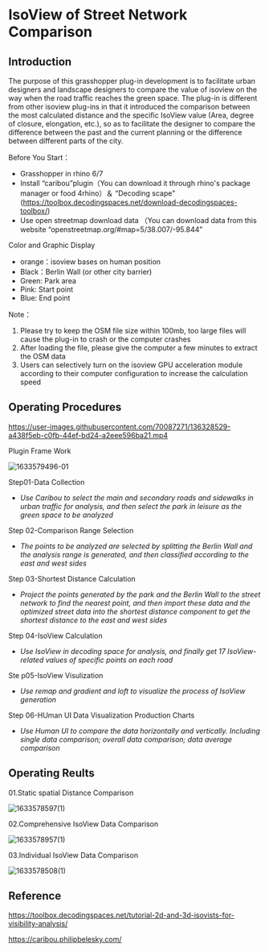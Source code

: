 
# IsoView of Street Network Comparison

## Introduction
The purpose of this grasshopper plug-in development is to facilitate urban designers and landscape designers to compare the value of isoview on the way when the road traffic reaches the green space. The plug-in is different from other isoview plug-ins in that it introduced the comparison between the most calculated distance and the specific IsoView value (Area, degree of closure, elongation, etc.), so as to facilitate the designer to compare the difference between the past and the current planning or the difference between different parts of the city.

Before You Start：

- Grasshopper in rhino 6/7
- Install “caribou”plugin（You can download it through rhino's package manager or food 4rhino）＆ “Decoding scape"(https://toolbox.decodingspaces.net/download-decodingspaces-toolbox/)
- Use open streetmap download data （You can download data from this website “openstreetmap.org/#map=5/38.007/-95.844”

Color and Graphic Display
- orange：isoview bases on human position
- Black：Berlin Wall (or other city barrier)
- Green: Park area
- Pink: Start point
- Blue: End point

Note：
1. Please try to keep the OSM file size within 100mb, too large files will cause the plug-in to crash or the computer crashes
2. After loading the file, please give the computer a few minutes to extract the OSM data
3. Users can selectively turn on the isoview GPU acceleration module according to their computer configuration to increase the calculation speed

## Operating Procedures


https://user-images.githubusercontent.com/70087271/136328529-a438f5eb-c0fb-44ef-bd24-a2eee596ba21.mp4



Plugin Frame Work

![1633579496-01](https://user-images.githubusercontent.com/70087271/136319216-13f842a6-f79c-454e-b40d-489f7be45078.jpg)


Step01-Data Collection

- _Use Caribou to select the main and secondary roads and sidewalks in urban traffic for analysis, and then select the park in leisure as the green space to be analyzed_

Step 02-Comparison Range Selection

- _The points to be analyzed are selected by splitting the Berlin Wall and the analysis range is generated, and then classified according to the east and west sides_

Step 03-Shortest Distance Calculation

- _Project the points generated by the park and the Berlin Wall to the street network to find the nearest point, and then import these data and the optimized street data into the shortest distance component to get the shortest distance to the east and west sides_

Step 04-IsoView Calculation

- _Use IsoView in decoding space for analysis, and finally get 17 IsoView-related values of specific points on each road_

Ste p05-IsoView Visulization

- _Use remap and gradient and loft to visualize the process of IsoView generation_


Step 06-HUman UI Data Visualization Production Charts

- _Use Human UI to compare the data horizontally and vertically. Including single data comparison; overall data comparison; data average comparison_

## Operating Reults

01.Static spatial Distance Comparison

![1633578597(1)](https://user-images.githubusercontent.com/70087271/136317653-188eb4e0-609a-4659-ac7b-57117a2e7682.png)

02.Comprehensive IsoView Data Comparison


![1633578957(1)](https://user-images.githubusercontent.com/70087271/136317831-e74c7f1e-27e8-48fe-b8e2-6f03004c948d.png)


03.Individual IsoView Data Comparison

![1633578508(1)](https://user-images.githubusercontent.com/70087271/136317841-f5473a63-8d88-4588-a283-39b9f325a5f1.png)














## Reference
https://toolbox.decodingspaces.net/tutorial-2d-and-3d-isovists-for-visibility-analysis/

https://caribou.philipbelesky.com/



